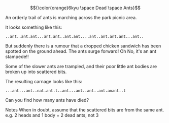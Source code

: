 $${\color{orange}6kyu \space Dead \space Ants}$$ 


An orderly trail of ants is marching across the park picnic area.

It looks something like this:
```
..ant..ant.ant...ant.ant..ant.ant....ant..ant.ant.ant...ant..
``````
But suddenly there is a rumour that a dropped chicken sandwich has been spotted on the ground ahead. The ants surge forward! Oh No, it's an ant stampede!!

Some of the slower ants are trampled, and their poor little ant bodies are broken up into scattered bits.

The resulting carnage looks like this:

```
...ant...ant..nat.ant.t..ant...ant..ant..ant.anant..t
``````
Can you find how many ants have died?

Notes
When in doubt, assume that the scattered bits are from the same ant. e.g. 2 heads and 1 body = 2 dead ants, not 3